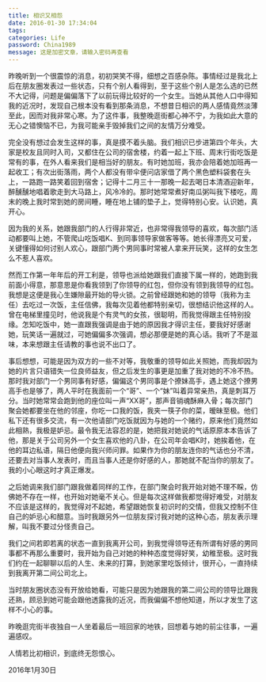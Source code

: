 ```yaml
---
title: 相识又相怨
date: 2016-01-30 17:34:04
tags:
categories: Life
password: China1989
message: 这是加密文章，请输入密码再查看
---
```


昨晚听到一个很震惊的消息，初初哭笑不得，细想之百感杂陈。事情经过是我北上后在朋友圈发表过一些状态，只有个别人看得到，至于这些个别人是怎么选的已然不大记得，问题是偏偏落下了以前玩得比较好的一个女生。当她从其他人口中得知我的近况时，发现自己根本没有看到那条消息，不想昔日相识的两人感情竟然淡薄至此，因而对我非常心寒。为了这件事，我整晚逛街都心神不宁，为我如此大意的无心之错懊恼不已，为我可能亲手毁掉我们之间的友情万分难受。

<!--more-->

完全没有想过会发生这样的事，真是摸不着头脑。我们相识已步进第四个年头，大家是校友且同时入司，又都住在公司的宿舍楼，约着一起上下班、周末行街吃饭是常有的事，在外人看来我们是相当好的朋友。有时她加班，我亦会陪着她加班再一起收工；有次出街落雨，两个人都没有带伞便问店家借了两个黑色塑料袋套在头上，一路跑一路笑着回到宿舍；记得十二月三十一那晚一起去喝日本清酒迎新年，醉醺醺地唱着歌走到大马路上，风冷冷的。那时她常常煮好南瓜粥叫我下楼吃，周末的晚上我时常到她的房间睡，睡在地上铺的垫子上，觉得特别心安。认识她，真开心。

因为我的关系，她跟我部门的人行得非常近，也非常得我领导的喜欢，每次部门活动都要叫上她，不管爬山吃饭唱K、到同事领导家做客等等。她长得漂亮又可爱，关键懂得如何讨别人欢心，跟部门两个男同事时常被人拿来开玩笑，这样的女生怎么不惹人喜欢。

然而工作第一年年后的开工利是，领导也派给她跟我们直接下属一样的，她跑到我前面小得意，那意思是你看我领到了你领导的红包，但你没有领到我领导的红包。我想是这便是我心生嫌隙最开始的导火锁。之前曾经跟她和她的领导（我称为主任）去吃过一次饭，主任信佛，我每次见着他都特别亲切，很想结识他这样的人。曾在电梯里撞见时，他说我是个有灵气的女孩，很聪明，而我觉得跟主任特别投缘。怎知吃饭中，她一直跟我强调是由于她的原因我才得识主任，要我好好感谢她，玩笑话一遍就过，可她偏偏多次强调，想必那便是她的真心话。我听了不是滋味，本来想跟主任请教的事也说不出口了。

事后想想，可能是因为双方的一些不对等，我敬重的领导如此关照她，而我却因为她的片言只语错失一位良师益友，但之后发生的事更是加重了我对她的不冷不热。那时我对部门一个男同事有好感，偏偏这个男同事是个撩妹高手，遇上她这个撩男高手也是够了，两人平时在我面前一个“哥”、一个“妹”叫着异常亲热，真是刺耳万分。当时她常常会跑到他的座位叫一声“XX哥”，那声音销魂酥麻入骨；每次部门聚会她都要坐在他的邻座，你吃一口我的饭，我夹一筷子你的菜，暧昧至极。他们私下还有很多交流，有一次他请部门吃饭就因为与她的一个赌约，原来他们竟然如此相熟，我极是妒忌。最令我无法容忍的是，她把我对她说的气话原原本本告诉了他，那是关于公司另外一个女生喜欢他的八卦，在公司年会唱K时，她挨着他，在他的耳边私语，隔日他便向我兴师问罪。如果作为你的朋友连你的气话也分不清，还要去对当事人发表时，而且当事人还是你好感的人，那她就不配当你的朋友了。我的小心眼这时才真正爆发。

之后她调来我们部门跟我做着同样的工作，在部门聚会时我开始对她不理不睬，仿佛她不存在一样，也开始对她毫不关心。但是每次这样做我都觉得好难受，对朋友不应该是这样的，我觉得对不起她，希望跟她恢复初识时的交情，但我又控制不住自己的妒忌心和醋意。当时我跟另外一位朋友探讨我对她的这种心态，朋友表示理解，叫我不要过分怪责自己。

我们之间若即若离的状态一直到我离开公司，到我觉得领导还有所谓有好感的男同事都不再那么重要时，我开始为自己对她的种种态度觉得好笑，幼稚至极。这时我们约在一起聊聊以后的人生、未来的打算，到她家里吃饭倾计，很开心，一直持续到我离开第二间公司北上。

当时朋友圈状态没有开放给她看，可能只是因为她跟我的第二间公司的领导比跟我还熟，顾忌到她可能会跟他透露我的近况，而我偏偏不想他知道，所以才发生了这样不小心的事。

昨晚逛完街半夜独自一人坐着最后一班回家的地铁，回想着与她的前尘往事，一遍遍感叹。

人情若比初相识，到底终无怨恨心。

2016年1月30日